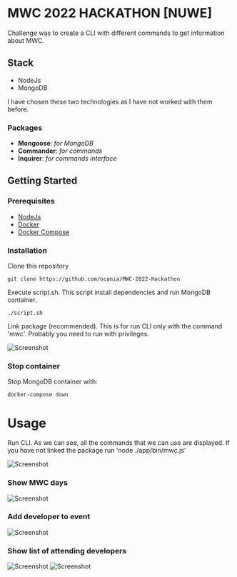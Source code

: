 # MWC 2022 HACKATHON [NUWE]
Challenge was to create a CLI with different commands to get information about MWC.

## Stack
- NodeJs
- MongoDB

I have chosen these two technologies as I have not worked with them before.

### Packages
- **Mongoose**: _for MongoDB_
- **Commander**: _for commands_
- **Inquirer**: _for commands interface_


## Getting Started

### Prerequisites

- [NodeJs](https://nodejs.dev/)
- [Docker](https://docs.docker.com/desktop)
- [Docker Compose](https://docs.docker.com/compose/)

### Installation

Clone this repository
```
git clone https://github.com/ocania/MWC-2022-Hackathon
```

Execute script.sh. This script install dependencies and run MongoDB container.
```
./script.sh
```

Link package (recommended). This is for run CLI only with the command 'mwc'. Probably you need to run with privileges.

![Screenshot](https://gyazo.com/829acb771bb3d3f60b8469672c684cbc.png)

### Stop container
Stop MongoDB container with:
```
docker-compose down
```

# Usage
Run CLI. As we can see, all the commands that we can use are displayed.
If you have not linked the package run 'node ./app/bin/mwc.js'

![Screenshot](https://gyazo.com/a7991a02ade1e670445b96659619c258.png)

### Show MWC days
![Screenshot](https://gyazo.com/92457b27482d7a142cbb1adb7e3d9d7e.png)

### Add developer to event
![Screenshot](https://gyazo.com/e16a3120ea2154f63c10f028c0930031.png)

### Show list of attending developers
![Screenshot](https://gyazo.com/14dbe0f636240f2e83ff79212275e781.png)
![Screenshot](https://gyazo.com/4c685f4bc7a9f157be1cd3bb089e63ab.png)